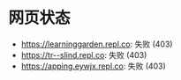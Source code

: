 # 网页状态
- https://learninggarden.repl.co: 失败 (403)
- https://tr--slind.repl.co: 失败 (403)
- https://apping.eywjx.repl.co: 失败 (403)

